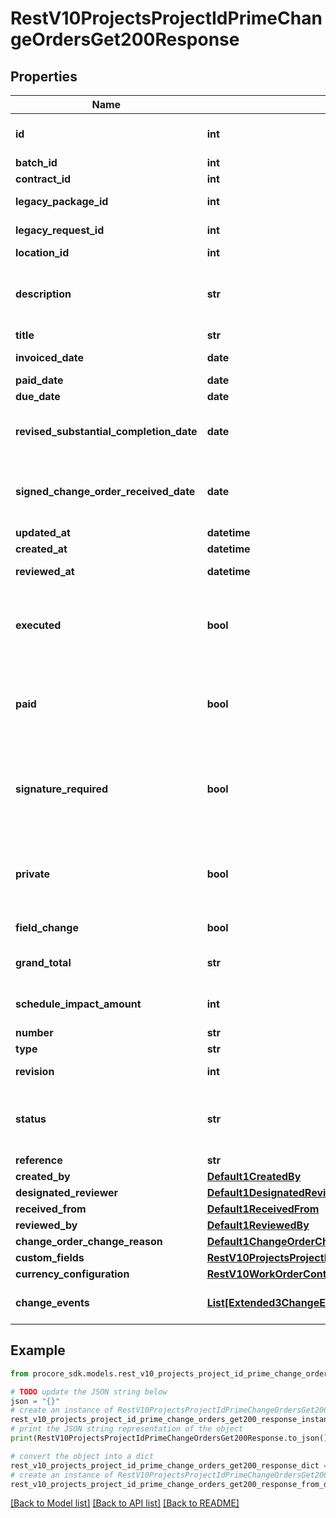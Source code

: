 # RestV10ProjectsProjectIdPrimeChangeOrdersGet200Response


## Properties

Name | Type | Description | Notes
------------ | ------------- | ------------- | -------------
**id** | **int** | Prime Change Order ID | [optional] 
**batch_id** | **int** | Batch ID | [optional] 
**contract_id** | **int** | Contract ID | [optional] 
**legacy_package_id** | **int** | Legacy Package ID | [optional] 
**legacy_request_id** | **int** | Legacy Request ID | [optional] 
**location_id** | **int** | Location ID | [optional] 
**description** | **str** | Description of the Prime Change Order | [optional] 
**title** | **str** | Title | [optional] 
**invoiced_date** | **date** | Invoiced date | [optional] 
**paid_date** | **date** | Paid date | [optional] 
**due_date** | **date** | Due date | [optional] 
**revised_substantial_completion_date** | **date** | Revised substantial completion date | [optional] 
**signed_change_order_received_date** | **date** | Signed change order received date | [optional] 
**updated_at** | **datetime** |  | [optional] 
**created_at** | **datetime** | Created at | [optional] 
**reviewed_at** | **datetime** | Approved date | [optional] 
**executed** | **bool** | Whether or not the Prime Change Order is executed | [optional] 
**paid** | **bool** | Whether or not the Prime Change Order is paid | [optional] 
**signature_required** | **bool** | Whether or not a signature is required on the Prime Change Order | [optional] 
**private** | **bool** | Only show this Contract to Admins and specific Accessors | [optional] 
**field_change** | **bool** | Field change | [optional] 
**grand_total** | **str** | Total including markup | [optional] 
**schedule_impact_amount** | **int** | Schedule impact in days | [optional] 
**number** | **str** | Number | [optional] 
**type** | **str** | Type | [optional] 
**revision** | **int** | Revision number | [optional] 
**status** | **str** | The status of the Prime Change Order | [optional] 
**reference** | **str** | Reference | [optional] 
**created_by** | [**Default1CreatedBy**](Default1CreatedBy.md) |  | [optional] 
**designated_reviewer** | [**Default1DesignatedReviewer**](Default1DesignatedReviewer.md) |  | [optional] 
**received_from** | [**Default1ReceivedFrom**](Default1ReceivedFrom.md) |  | [optional] 
**reviewed_by** | [**Default1ReviewedBy**](Default1ReviewedBy.md) |  | [optional] 
**change_order_change_reason** | [**Default1ChangeOrderChangeReason**](Default1ChangeOrderChangeReason.md) |  | [optional] 
**custom_fields** | [**RestV10ProjectsProjectIdVisitorLogsGet200ResponseInnerCustomFields**](RestV10ProjectsProjectIdVisitorLogsGet200ResponseInnerCustomFields.md) |  | [optional] 
**currency_configuration** | [**RestV10WorkOrderContractsGet200ResponseInnerCurrencyConfiguration**](RestV10WorkOrderContractsGet200ResponseInnerCurrencyConfiguration.md) |  | [optional] 
**change_events** | [**List[Extended3ChangeEventsInner]**](Extended3ChangeEventsInner.md) | Change Events linked | [optional] 

## Example

```python
from procore_sdk.models.rest_v10_projects_project_id_prime_change_orders_get200_response import RestV10ProjectsProjectIdPrimeChangeOrdersGet200Response

# TODO update the JSON string below
json = "{}"
# create an instance of RestV10ProjectsProjectIdPrimeChangeOrdersGet200Response from a JSON string
rest_v10_projects_project_id_prime_change_orders_get200_response_instance = RestV10ProjectsProjectIdPrimeChangeOrdersGet200Response.from_json(json)
# print the JSON string representation of the object
print(RestV10ProjectsProjectIdPrimeChangeOrdersGet200Response.to_json())

# convert the object into a dict
rest_v10_projects_project_id_prime_change_orders_get200_response_dict = rest_v10_projects_project_id_prime_change_orders_get200_response_instance.to_dict()
# create an instance of RestV10ProjectsProjectIdPrimeChangeOrdersGet200Response from a dict
rest_v10_projects_project_id_prime_change_orders_get200_response_from_dict = RestV10ProjectsProjectIdPrimeChangeOrdersGet200Response.from_dict(rest_v10_projects_project_id_prime_change_orders_get200_response_dict)
```
[[Back to Model list]](../README.md#documentation-for-models) [[Back to API list]](../README.md#documentation-for-api-endpoints) [[Back to README]](../README.md)


